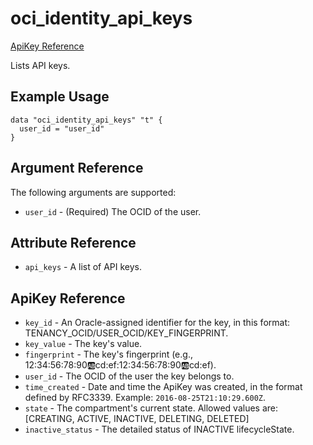 # oci\_identity\_api\_keys

[ApiKey Reference][5c500506]

  [5c500506]: https://docs.us-phoenix-1.oraclecloud.com/api/#/en/identity/20160918/ApiKey/ "ApiKeyReference"

Lists API keys.

## Example Usage

```
data "oci_identity_api_keys" "t" {
  user_id = "user_id"
}
```

## Argument Reference

The following arguments are supported:

* `user_id` - (Required) The OCID of the user.

## Attribute Reference
* `api_keys` - A list of API keys.

## ApiKey Reference
* `key_id` - An Oracle-assigned identifier for the key, in this format: TENANCY_OCID/USER_OCID/KEY_FINGERPRINT.
* `key_value` - The key's value.
* `fingerprint` - The key's fingerprint (e.g., 12:34:56:78:90:ab:cd:ef:12:34:56:78:90:ab:cd:ef).
* `user_id` - The OCID of the user the key belongs to.
* `time_created` - Date and time the ApiKey was created, in the format defined by RFC3339.  Example: `2016-08-25T21:10:29.600Z`.
* `state` - The compartment's current state. Allowed values are: [CREATING, ACTIVE, INACTIVE, DELETING, DELETED]
* `inactive_status` - The detailed status of INACTIVE lifecycleState.
